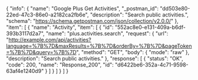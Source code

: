 {
  "info": {
    "name": "Google Plus Get Activities",
    "_postman_id": "dd503e80-22ed-47c3-86e0-a2182ca2fb6e",
    "description": "Search public activities.",
    "schema": "https://schema.getpostman.com/json/collection/v2.0.0/"
  },
  "item": [
    {
      "name": "Activity",
      "item": [
        {
          "id": "552ac8e0-e131-409a-b6df-393b3117d2a7",
          "name": "plus.activities.search",
          "request": {
            "url": "http://example.com/api/activities?language=%7B%7D&maxResults=%7B%7D&orderBy=%7B%7D&pageToken=%7B%7D&query=%7B%7D",
            "method": "GET",
            "body": {
              "mode": "raw"
            },
            "description": "Search public activities."
          },
          "response": [
            {
              "status": "OK",
              "code": 200,
              "name": "Response_200",
              "id": "d6422be6-352a-4c71-9598-63af4e1240d9"
            }
          ]
        }
      ]
    }
  ]
}